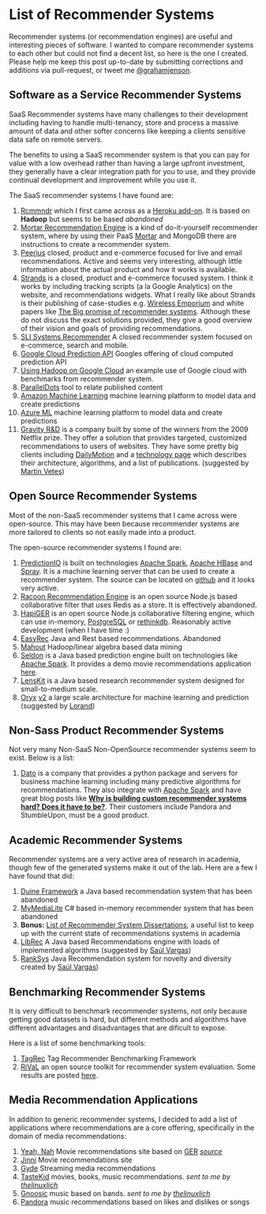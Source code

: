 # List of Recommender Systems

Recommender systems (or recommendation engines) are useful and interesting pieces of software. I wanted to compare recommender systems to each other but could not find a decent list, so here is the one I created. Please help me keep this post up-to-date by submitting corrections and additions via pull-request, or tweet me [@grahamjenson](https://twitter.com/grahamjenson).

## Software as a Service Recommender Systems

SaaS Recommender systems have many challenges to their development including having to handle multi-tenancy, store and process a massive amount of data and other softer concerns like keeping a clients sensitive data safe on remote servers.

The benefits to using a SaaS recommender system is that you can pay for value with a low overhead rather than having a large upfront investment, they generally have a clear integration path for you to use, and they provide continual development and improvement while you use it.

The SaaS recommender systems I have found are:

1. [Rcmmndr](http://www.rcmmndr.com/) which I first came across as a [Heroku add-on](https://devcenter.heroku.com/articles/rcmmndr). It is based on **Hadoop** but seems to be based *abandoned*
2. [Mortar Recommendation Engine](https://www.mortardata.com/recommendation-engine) is a kind of do-it-yourself recommender system, where by using their PaaS [Mortar](https://www.mortardata.com) and MongoDB there are instructions to create a recommender system.
3. [Peerius](http://www.peerius.com/) closed, product and e-commerce focused for live and email recommendations. Active and seems very interesting, although little information about the actual product and how it works is available.
4. [Strands](http://recommender.strands.com/) is a closed, product and e-commerce focused system. I think it works by including tracking scripts (a la Google Analytics) on the website, and recommendations widgets. What I really like about Strands is their publishing of case-studies e.g. [Wireless Emporium](http://retail.strands.com/customers/wireless-emporium-case-study/) and white papers like [The Big promise of recommender systems](http://www.aaai.org/ojs/index.php/aimagazine/article/viewFile/2360/2232). Although these do not discuss the exact solutions provided, they give a good overview of their vision and goals of providing recommendations.
5. [SLI Systems Recommender](http://www.sli-systems.com/) A closed recommender system focused on e-commerce, search and mobile.
6. [Google Cloud Prediction API](https://cloud.google.com/prediction/docs) Googles offering of cloud computed prediction API
7. [Using Hadoop on Google Cloud](http://googlecloudplatform.blogspot.co.nz/2014/01/performance-advantages-of-the-new-google-cloud-storage-connector-for-hadoop.html) an example use of Google cloud with benchmarks from recommender system.
8. [ParallelDots](http://www.paralleldots.com/) tool to relate published content
9. [Amazon Machine Learning](http://aws.amazon.com/machine-learning/) machine learning platform to model data and create predictions
10. [Azure ML](http://azure.microsoft.com/en-us/services/machine-learning/) machine learning platform to model data and create predictions
11. [Gravity R&D](http://www.gravityrd.com/) is a company built by some of the winners from the 2009 Netflix prize. They offer a solution that provides targeted, customized recommendations to users of websites. They have some pretty big clients including [DailyMotion](http://www.gravityrd.com/projects#block-views-block-key-partners-key-partners) and a [technology page](http://www.gravityrd.com/technology) which describes their architecture, algorithms, and a list of publications. (suggested by [Martin Vetes](https://www.linkedin.com/in/martonvertes))

## Open Source Recommender Systems

Most of the non-SaaS recommender systems that I came across were open-source. This may have been because recommender systems are more tailored to clients so not easily made into a product.

The open-source recommender systems I found are:

1. [PredictionIO](http://prediction.io/) is built on technologies [Apache Spark](https://spark.apache.org/), [Apache HBase](http://hbase.apache.org/) and [Spray](http://spray.io/). It is a machine learning server that can be used to create a recommender system. The source can be located on [github](https://github.com/PredictionIO/PredictionIO) and it looks very active.
2. [Racoon Recommendation Engine](https://www.npmjs.org/package/raccoon) is an open source Node.js based collaborative filter that uses Redis as a store. It is effectively abandoned.
3. [HapiGER](http://www.hapiger.com/) is an open source Node.js collaborative filtering engine, which can use in-memory, [PostgreSQL](http://www.postgresql.org/) or [rethinkdb](http://rethinkdb.com/). Reasonably active development (when I have time :)
4. [EasyRec](http://easyrec.org/) Java and Rest based recommendations. Abandoned
5. [Mahout](http://mahout.apache.org/) Hadoop/linear algebra based data mining
6. [Seldon](http://www.seldon.io) is a Java based prediction engine built on technologies like [Apache Spark](https://spark.apache.org/). It provides a demo movie recommendations application [here](http://www.seldon.io/movie-demo/).
7. [LensKit](http://lenskit.org/) is a Java based research recommender system designed for small-to-medium scale. 
8. [Oryx](https://github.com/cloudera/oryx) [v2](https://github.com/OryxProject/oryx) a large scale architecture for machine learning and prediction (suggested by [Lorand](https://disqus.com/by/disqus_V9tbLHpUxp/))

## Non-Sass Product Recommender Systems

Not very many Non-SaaS Non-OpenSource recommender systems seem to exist. Below is a list:

1. [Dato](http://dato.com/) is a company that provides a python package and servers for business machine learning including many predictive algorithms for recommendations. They also integrate with [Apache Spark](http://blog.dato.com/using-apache-spark-with-graphlab-create) and have great blog posts like **[Why is building custom recommender systems hard? Does it have to be?](http://blog.dato.com/why-is-building-custom-recommender-systems-hard-does-it-have-to-be)**. Their customers include Pandora and StumbleUpon, must be a good product.

## Academic Recommender Systems

Recommender systems are a very active area of research in academia, though few of the generated systems make it out of the lab. Here are a few I have found that did:

1. [Duine Framework](http://sourceforge.net/projects/duine/) a Java based recommendation system that has been abandoned
2. [MyMediaLite](https://github.com/zenogantner/MyMediaLite) C# based in-memory recommender system that has been abandoned
3. **Bonus:** [List of Recommender System Dissertations](http://www.recsyswiki.com/wiki/List_of_recommender_system_dissertations), a useful list to keep up with the current state of recommendations systems in academia
4. [LibRec](http://www.librec.net/) A Java based Recommendations engine with loads of implemented algorithms (suggested by [Saúl Vargas](http://www.dcs.gla.ac.uk/~saul/))
5. [RankSys](http://ir-uam.github.io/RankSys/) Java Recommendation system for novelty and diversity created by [Saúl Vargas](http://www.dcs.gla.ac.uk/~saul/))

## Benchmarking Recommender Systems

It is very difficult to benchmark recommender systems, not only because getting good datasets is hard, but different methods and algorithms have different advantages and disadvantages that are dificult to expose.

Here is a list of some benchmarking tools:

1. [TagRec](https://github.com/learning-layers/TagRec) Tag Recommender Benchmarking Framework
2. [RiVaL](http://rival.recommenders.net/) an open source toolkit for recommender system evaluation. Some results are posted [here](http://alans.se/blog/2014/rival/).


## Media Recommendation Applications

In addition to generic recommender systems, I decided to add a list of applications where recommendations are a core offering, specifically in the domain of media recommendations:

1. [Yeah, Nah](http://yeahnah.maori.geek.nz/) Movie recommendations site based on [GER](https://github.com/grahamjenson/ger) *[source](https://github.com/grahamjenson/yeahnah)*
1. [Jinni](http://www.jinni.com/) Movie recommendations site
1. [Gyde](http://gyde.tv/) Streaming media recommendations
1. [TasteKid](http://www.tastekid.com/) movies, books, music recommendations. *sent to me by [thelinuxlich](https://github.com/thelinuxlich)*
1. [Gnoosic](http://www.gnoosic.com/) music based on bands. *sent to me by [thelinuxlich](https://github.com/thelinuxlich)*
1. [Pandora](http://www.pandora.com/) music recommendations based on likes and dislikes or songs
